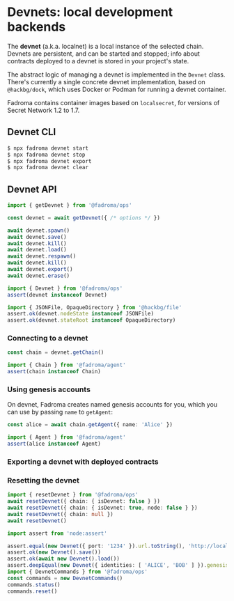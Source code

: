 # Devnets: local development backends

The **devnet** (a.k.a. localnet) is a local instance of the selected chain.
Devnets are persistent, and can be started and stopped; info about contracts
deployed to a devnet is stored in your project's state.

The abstract logic of managing a devnet is implemented in the `Devnet` class.
There's currently a single concrete devnet implementation, based on `@hackbg/dock`,
which uses Docker or Podman for running a devnet container.

Fadroma contains container images based on `localsecret`,
for versions of Secret Network 1.2 to 1.7.

## Devnet CLI

```sh
$ npx fadroma devnet start
$ npx fadroma devnet stop
$ npx fadroma devnet export
$ npx fadroma devnet clear
```

## Devnet API

```typescript
import { getDevnet } from '@fadroma/ops'

const devnet = await getDevnet({ /* options */ })

await devnet.spawn()
await devnet.save()
await devnet.kill()
await devnet.load()
await devnet.respawn()
await devnet.kill()
await devnet.export()
await devnet.erase()

import { Devnet } from '@fadroma/ops'
assert(devnet instanceof Devnet)

import { JSONFile, OpaqueDirectory } from '@hackbg/file'
assert.ok(devnet.nodeState instanceof JSONFile)
assert.ok(devnet.stateRoot instanceof OpaqueDirectory)
```

### Connecting to a devnet

```typescript
const chain = devnet.getChain()

import { Chain } from '@fadroma/agent'
assert(chain instanceof Chain)
```

### Using genesis accounts

On devnet, Fadroma creates named genesis accounts for you,
which you can use by passing `name` to `getAgent`:

```typescript
const alice = await chain.getAgent({ name: 'Alice' })

import { Agent } from '@fadroma/agent'
assert(alice instanceof Agent)
```

### Exporting a devnet with deployed contracts

### Resetting the devnet

```typescript
import { resetDevnet } from '@fadroma/ops'
await resetDevnet({ chain: { isDevnet: false } })
await resetDevnet({ chain: { isDevnet: true, node: false } })
await resetDevnet({ chain: null })
await resetDevnet()
```

```typescript
import assert from 'node:assert'
```

```typescript
assert.equal(new Devnet({ port: '1234' }).url.toString(), 'http://localhost:1234/')
assert.ok(new Devnet().save())
assert.ok(await new Devnet().load())
assert.deepEqual(new Devnet({ identities: [ 'ALICE', 'BOB' ] }).genesisAccounts, [ 'ALICE', 'BOB' ])
import { DevnetCommands } from '@fadroma/ops'
const commands = new DevnetCommands()
commands.status()
commands.reset()
```
